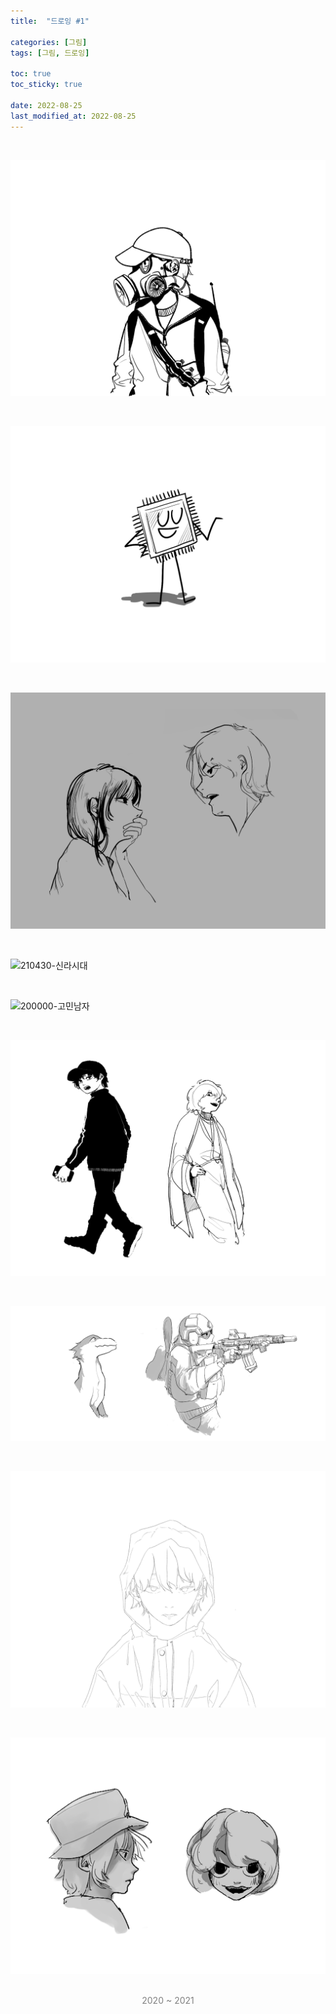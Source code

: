 ```yaml
---
title:  "드로잉 #1"

categories: [그림]
tags: [그림, 드로잉]

toc: true
toc_sticky: true
 
date: 2022-08-25
last_modified_at: 2022-08-25
---
```


<br>

![200000-생존사람](/assets/img/drawing/200000-생존사람.png)

<br>

![221025-반도체칩](/assets/img/drawing/221025-반도체칩.png)

<br>

![210000-여자랑남자](/assets/img/drawing/210000-여자랑남자.png)

<br>

![210430-신라시대](/assets/img/drawing/0430-신라시대.jpg)

<br>

![200000-고민남자](/assets/img/drawing/200000-고민남자.png)

<br>

![220000-남자둘](/assets/img/drawing/220000-남자둘.png)

<br>

![220825-동물구닌](/assets/img/drawing/220825-동물구닌.png)

<br>

![200000-우비쓴남자](/assets/img/drawing/200000-우비쓴남자.png)

<br>

![200000-남자랑여자](/assets/img/drawing/200000-남자랑여자.png)

<br>

<div style="color:grey"><center>2020 ~ 2021</center></div>